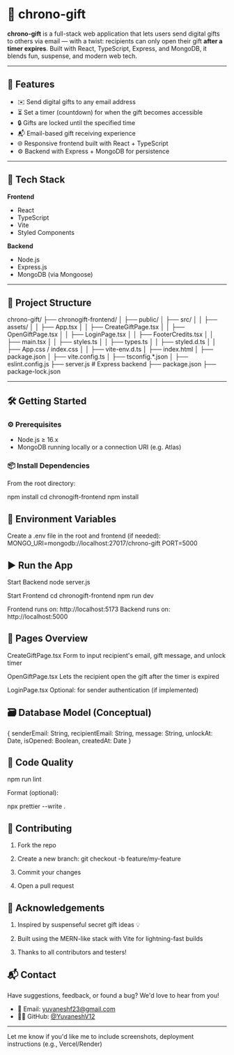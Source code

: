 # 🎁 chrono-gift

**chrono-gift** is a full-stack web application that lets users send digital gifts to others via email — with a twist: recipients can only open their gift **after a timer expires**. Built with React, TypeScript, Express, and MongoDB, it blends fun, suspense, and modern web tech.

---

## 🚀 Features

- ✉️ Send digital gifts to any email address
- ⏳ Set a timer (countdown) for when the gift becomes accessible
- 🔒 Gifts are locked until the specified time
- 📬 Email-based gift receiving experience
- 🌐 Responsive frontend built with React + TypeScript
- ⚙️ Backend with Express + MongoDB for persistence

---

## 🧱 Tech Stack

**Frontend**
- React
- TypeScript
- Vite
- Styled Components

**Backend**
- Node.js
- Express.js
- MongoDB (via Mongoose)

---

## 📁 Project Structure

chrono-gift/
├── chronogift-frontend/
│ ├── public/
│ ├── src/
│ │ ├── assets/
│ │ ├── App.tsx
│ │ ├── CreateGiftPage.tsx
│ │ ├── OpenGiftPage.tsx
│ │ ├── LoginPage.tsx
│ │ ├── FooterCredits.tsx
│ │ ├── main.tsx
│ │ ├── styles.ts
│ │ ├── types.ts
│ │ ├── styled.d.ts
│ │ ├── App.css / index.css
│ │ ├── vite-env.d.ts
│ ├── index.html
│ ├── package.json
│ ├── vite.config.ts
│ ├── tsconfig.*.json
│ ├── eslint.config.js
├── server.js # Express backend
├── package.json
├── package-lock.json

---

## 🛠️ Getting Started

### ⚙️ Prerequisites

- Node.js ≥ 16.x
- MongoDB running locally or a connection URI (e.g. Atlas)

### 📦 Install Dependencies

From the root directory:

npm install
cd chronogift-frontend
npm install

## 🔌 Environment Variables

Create a .env file in the root and frontend (if needed):
MONGO_URI=mongodb://localhost:27017/chrono-gift
PORT=5000

## ▶️ Run the App

Start Backend
node server.js

Start Frontend
cd chronogift-frontend
npm run dev

Frontend runs on: http://localhost:5173
Backend runs on: http://localhost:5000

## 🧪 Pages Overview

CreateGiftPage.tsx
Form to input recipient's email, gift message, and unlock timer

OpenGiftPage.tsx
Lets the recipient open the gift after the timer is expired

LoginPage.tsx
Optional: for sender authentication (if implemented)

## 🗃️ Database Model (Conceptual)
{
  senderEmail: String,
  recipientEmail: String,
  message: String,
  unlockAt: Date,
  isOpened: Boolean,
  createdAt: Date
}

## 🧼 Code Quality

npm run lint

Format (optional):

npx prettier --write .

## 🤝 Contributing

1. Fork the repo

2. Create a new branch: git checkout -b feature/my-feature

3. Commit your changes

4. Open a pull request

## 🙏 Acknowledgements

1. Inspired by suspenseful secret gift ideas 💡

2. Built using the MERN-like stack with Vite for lightning-fast builds

3. Thanks to all contributors and testers!

## 📬 Contact

Have suggestions, feedback, or found a bug? We'd love to hear from you!

- 📧 Email: yuvaneshf23@gmail.com
- 🧑‍💻 GitHub: [@YuvaneshV12](https://github.com/YuvaneshV12)

---
Let me know if you'd like me to include screenshots, deployment instructions (e.g., Vercel/Render)
